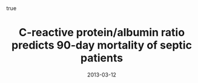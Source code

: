 ---
title: "C-reactive protein/albumin ratio predicts 90-day mortality of septic patients"

publication: "**PLoS One**. 2013;*8*(3):e59321. <a href='https://journals.plos.org/plosone/article?id=10.1371/journal.pone.0059321' target='_blank' rel='noopener noreferrer'>10.1371/journal.pone.0059321</a>"

# Publication name and optional abbreviated publication name.
# publication_short: ""

authors:
- otavioranzani
- Zampieri FG
- Forte DN
- Azevedo LC
- Park M

# Publication type.
# Accepts a single type but formatted as a YAML list (for Hugo requirements).
# Enter a publication type from the CSL standard.
publication_types: ["article-journal"]

doi: "10.1371/journal.pone.0059321"
add_badge: true

featured: true

categories: ['sepsis',"biomarker"]

date: "2013-03-12"

# Schedule page publish date (NOT publication's date).
publishDate: "2025-06-02"

external_link: "https://journals.plos.org/plosone/article?id=10.1371/journal.pone.0059321"

links: 
 - name: PDF
   url: "https://journals.plos.org/plosone/article/file?id=10.1371/journal.pone.0059321&type=printable"
 # - name: Supplemental Material
 #   url: "https://static-content.springer.com/esm/art%3A10.1038%2Fs41467-023-38469-7/MediaObjects/41467_2023_38469_MOESM1_ESM.pdf"
 # - name: Code
 #   url: "https://github.com/oranzani/Ranzani_Bastos_etal_LRM_COVID19Brazil"
 # - name: Editorial
 #   url: "https://www.thelancet.com/journals/lanres/article/PIIS2213-2600(21)00080-1/fulltext"
 # - name: Media
 #   url: "https://jornal.usp.br/ciencias/ciencias-da-saude/quais-sao-os-caminhos-para-vencer-a-tuberculose-resistente/"


math: true

projects: []

slides: example
---